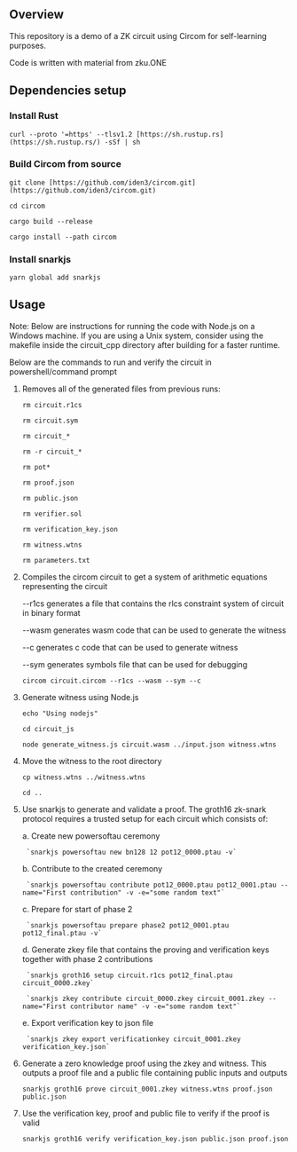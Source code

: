 ## Overview
This repository is a demo of a ZK circuit using Circom for self-learning purposes.

Code is written with material from zku.ONE

## Dependencies setup
### Install Rust
`curl --proto '=https' --tlsv1.2 [https://sh.rustup.rs](https://sh.rustup.rs/) -sSf | sh`

### Build Circom from source
`git clone [https://github.com/iden3/circom.git](https://github.com/iden3/circom.git)`

`cd circom`

`cargo build --release`

`cargo install --path circom`

### Install snarkjs
`yarn global add snarkjs`

## Usage
Note: Below are instructions for running the code with Node.js on a Windows machine. If you are using a Unix system, consider using the makefile inside the circuit_cpp directory after building for a faster runtime.

Below are the commands to run and verify the circuit in powershell/command prompt

1. Removes all of the generated files from previous runs:

    `rm circuit.r1cs`

    `rm circuit.sym`

    `rm circuit_*`

    `rm -r circuit_*`

    `rm pot*`

    `rm proof.json`

    `rm public.json`

    `rm verifier.sol`

    `rm verification_key.json`

    `rm witness.wtns`

    `rm parameters.txt`

2. Compiles the circom circuit to get a system of arithmetic equations representing the circuit

    --r1cs generates a file that contains the rlcs constraint system of circuit in binary format

    --wasm generates wasm code that can be used to generate the witness

    --c generates c code that can be used to generate witness

    --sym generates symbols file that can be used for debugging

    `circom circuit.circom --r1cs --wasm --sym --c`

3. Generate witness using Node.js

    `echo "Using nodejs"`

    `cd circuit_js`

    `node generate_witness.js circuit.wasm ../input.json witness.wtns`

4. Move the witness to the root directory

    `cp witness.wtns ../witness.wtns`

    `cd ..`

5. Use snarkjs to generate and validate a proof. The groth16 zk-snark protocol requires a trusted setup for each circuit which consists of:

    a. Create new powersoftau ceremony

        `snarkjs powersoftau new bn128 12 pot12_0000.ptau -v`
    
    b. Contribute to the created ceremony

        `snarkjs powersoftau contribute pot12_0000.ptau pot12_0001.ptau --name="First contribution" -v -e="some random text"`

    c. Prepare for start of phase 2

        `snarkjs powersoftau prepare phase2 pot12_0001.ptau pot12_final.ptau -v`

    d. Generate zkey file that contains the proving and verification keys together with phase 2 contributions

        `snarkjs groth16 setup circuit.r1cs pot12_final.ptau circuit_0000.zkey`

        `snarkjs zkey contribute circuit_0000.zkey circuit_0001.zkey --name="First contributor name" -v -e="some random text"`

    e. Export verification key to json file

        `snarkjs zkey export verificationkey circuit_0001.zkey verification_key.json`

6. Generate a zero knowledge proof using the zkey and witness. This outputs a proof file and a public file containing public inputs and outputs

    `snarkjs groth16 prove circuit_0001.zkey witness.wtns proof.json public.json`

7. Use the verification key, proof and public file to verify if the proof is valid

    `snarkjs groth16 verify verification_key.json public.json proof.json`
